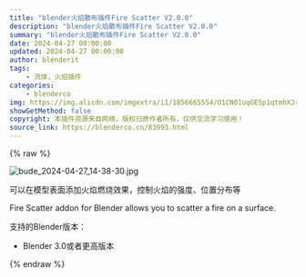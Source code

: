 ```yaml
---
title: "blender火焰散布插件Fire Scatter V2.0.0"
description: "blender火焰散布插件Fire Scatter V2.0.0"
summary: "blender火焰散布插件Fire Scatter V2.0.0"
date: 2024-04-27 00:00:00
updated: 2024-04-27 00:00:00
author: blenderit
tags: 
    - 流体，火焰插件
categories:
    - blenderco
img: https://img.alicdn.com/imgextra/i1/1856665554/O1CN01uqGESp1qtmhXJrMAY_!!1856665554.jpg
showGetMethod: false
copyright: 本插件资源来自网络，版权归原作者所有，仅供交流学习使用！
source_link: https://blenderco.cn/83993.html
---
```


{% raw %}
<p><img class="aligncenter" src="https://img.alicdn.com/imgextra/i1/1856665554/O1CN01uqGESp1qtmhXJrMAY_!!1856665554.jpg" alt="bude_2024-04-27_14-38-30.jpg"></p><p data-pm-slice="1 1 []">可以在模型表面添加火焰燃烧效果，控制火焰的强度、位置分布等</p><p data-pm-slice="1 1 []">Fire Scatter addon for Blender allows you to scatter a fire on a surface.</p><p>支持的Blender版本：</p><ul>
<li>Blender 3.0或者更高版本</li>
</ul>
<div style="display: none">blenderco</div>
{% endraw %}